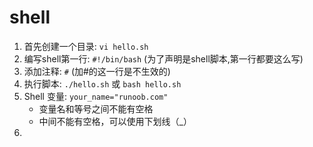 # shell

1. 首先创建一个目录: `vi hello.sh`
2. 编写shell第一行: `#!/bin/bash` (为了声明是shell脚本,第一行都要这么写)
3. 添加注释: `#`  (加#的这一行是不生效的)
4. 执行脚本: `./hello.sh` 或 `bash hello.sh`
5. Shell 变量: `your_name="runoob.com"`
    * 变量名和等号之间不能有空格
    * 中间不能有空格，可以使用下划线（_）
6. 